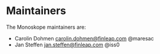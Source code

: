 # Maintainers

The Monoskope maintainers are:

* Carolin Dohmen <carolin.dohmen@finleap.com> @maresac
* Jan Steffen  <jan.steffen@finleap.com> @iss0
